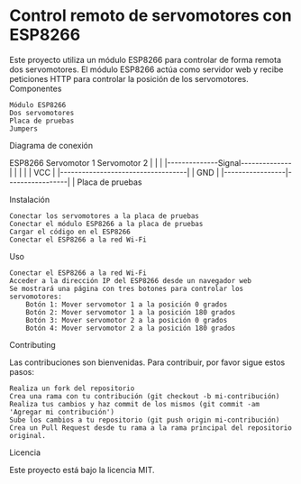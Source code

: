 # Control remoto de servomotores con ESP8266

Este proyecto utiliza un módulo ESP8266 para controlar de forma remota dos servomotores. El módulo ESP8266 actúa como servidor web y recibe peticiones HTTP para controlar la posición de los servomotores.
Componentes

    Módulo ESP8266
    Dos servomotores
    Placa de pruebas
    Jumpers

Diagrama de conexión


ESP8266       Servomotor 1       Servomotor 2
   |                |                  |
   |--------------Signal--------------|
   |                |                  |
   |              VCC                  |
   |-----------------------------------|
   |              GND                  |
   |-----------------|-----------------|
                     |
                  Placa de pruebas

Instalación

    Conectar los servomotores a la placa de pruebas
    Conectar el módulo ESP8266 a la placa de pruebas
    Cargar el código en el ESP8266
    Conectar el ESP8266 a la red Wi-Fi

Uso

    Conectar el ESP8266 a la red Wi-Fi
    Acceder a la dirección IP del ESP8266 desde un navegador web
    Se mostrará una página con tres botones para controlar los servomotores:
        Botón 1: Mover servomotor 1 a la posición 0 grados
        Botón 2: Mover servomotor 1 a la posición 180 grados
        Botón 3: Mover servomotor 2 a la posición 0 grados
        Botón 4: Mover servomotor 2 a la posición 180 grados

Contributing

Las contribuciones son bienvenidas. Para contribuir, por favor sigue estos pasos:

    Realiza un fork del repositorio
    Crea una rama con tu contribución (git checkout -b mi-contribución)
    Realiza tus cambios y haz commit de los mismos (git commit -am 'Agregar mi contribución')
    Sube los cambios a tu repositorio (git push origin mi-contribución)
    Crea un Pull Request desde tu rama a la rama principal del repositorio original.

Licencia

Este proyecto está bajo la licencia MIT.
